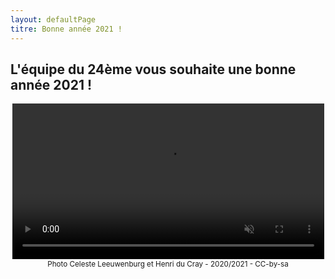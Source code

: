 ```yaml
---
layout: defaultPage
titre: Bonne année 2021 !
---
```


## L'équipe du 24ème vous souhaite une bonne année 2021 !

<center>
<video id="sampleMovie" style="width: 99%;" playsinline autoplay muted loop>
	<source src="/img/2021/output.mp4" />
</video>
<br/>
<small>Photo Celeste Leeuwenburg et Henri du Cray - 2020/2021 - CC-by-sa</small>
</center>


